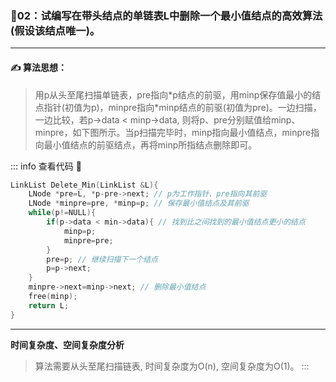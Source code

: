 ### :page_with_curl:02：试编写在带头结点的单链表L中删除一个最小值结点的高效算法(假设该结点唯一)。
---

#### :writing_hand: 算法思想：
>用p从头至尾扫描单链表，pre指向\*p结点的前驱，用minp保存值最小的结点指针(初值为p)，minpre指向*minp结点的前驱(初值为pre)。一边扫描，一边比较，若p->data < minp->data, 则将p、pre分别赋值给minp、minpre，如下图所示。当p扫描完毕时，minp指向最小值结点，minpre指向最小值结点的前驱结点，再将minp所指结点删除即可。

::: info  查看代码 :cup_with_straw:
```C 
LinkList Delete_Min(LinkList &L){
    LNode *pre=L, *p-pre->next; // p为工作指针、pre指向其前驱
    LNode *minpre=pre, *minp=p; // 保存最小值结点及其前驱
    while(p!=NULL){
        if(p->data < min->data){ // 找到比之间找到的最小值结点更小的结点
            minp=p;
            minpre=pre;
        }
        pre=p; // 继续扫描下一个结点
        p=p->next;
    }
    minpre->next=minp->next; // 删除最小值结点
    free(minp);
    return L;
}
```
---
**时间复杂度、空间复杂度分析**
> 算法需要从头至尾扫描链表, 时间复杂度为O(n), 空间复杂度为O(1)。
:::

